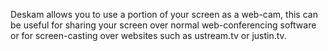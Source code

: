 Deskam allows you to use a portion of your screen as a web-cam, this can be useful for sharing your screen over normal web-conferencing software or for screen-casting over websites such as ustream.tv or justin.tv.